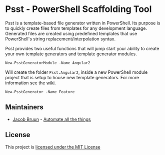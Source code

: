 # Psst - PowerShell Scaffolding Tool

Psst is a template-based file generator written in PowerShell.  Its purpose is to quickly 
create files from templates for any development language.  Generated files are created 
using predefined templates that use PowerShell's string replacement/interpolation syntax.

Psst provides two useful functions that will jump start your ability to create your own
template generators and template generator modules. 

```
New-PsstGeneratorModule -Name Angular2
```
Will create the folder `Psst.Angular2`, inside a new PowerShell module project that is
setup to house new template generators. For more information see the [wiki]().

```
New-PsstGenerator -Name Feature 
```

## Maintainers

- [Jacob Bruun](https://github.com/cobster) - [Automate all the things](http://jacobbruun.com)

## License

This project is [licensed under the MIT License](LICENSE)
